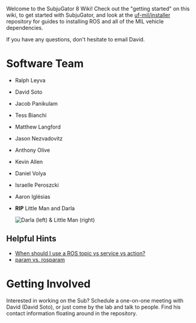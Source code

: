 Welcome to the SubjuGator 8 Wiki! Check out the "getting started" on this wiki, to get started with SubjuGator, and look at the [uf-mil/installer](https://github.com/uf-mil/installer) repository for guides to installing ROS and all of the MIL vehicle dependencies.

If you have any questions, don't hesitate to email David.

# Software Team

* Ralph Leyva

* David Soto

* Jacob Panikulam

* Tess Bianchi

* Matthew Langford

* Jason Nezvadovitz

* Anthony Olive

* Kevin Allen

* Daniel Volya

* Israelle Peroszcki

* Aaron Iglésias

* **RIP** Little Man and Darla 

    ![Darla (left) & Little Man (right)](http://s31.postimg.org/s370klg23/IMG_20160423_014247.jpg)

## Helpful Hints
* [When should I use a ROS topic vs service vs action?](http://answers.ros.org/question/11834/when-should-i-use-topics-vs-services-vs-actionlib-actions-vs-dynamic_reconfigure/)
* [param vs. rosparam](http://answers.ros.org/question/37916/when-to-use-param-and-rosparam-on-launch-file/)

# Getting Involved

Interested in working on the Sub? Schedule a one-on-one meeting with David (David Soto), or just come by the lab and talk to people. Find his contact information floating around in the repository.